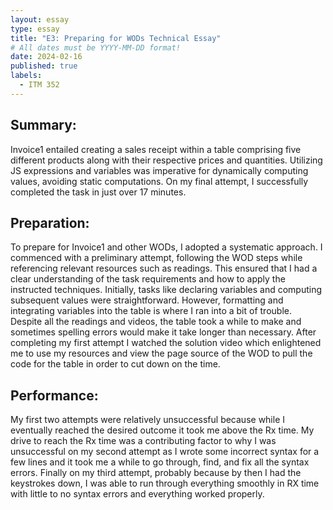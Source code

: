 ```yaml
---
layout: essay
type: essay
title: "E3: Preparing for WODs Technical Essay"
# All dates must be YYYY-MM-DD format!
date: 2024-02-16
published: true
labels:
  - ITM 352
---
```


## Summary:
<p>Invoice1 entailed creating a sales receipt within a table comprising five different products along with their respective prices and quantities. Utilizing JS expressions and variables was imperative for dynamically computing values, avoiding static computations. On my final attempt, I successfully completed the task in just over 17 minutes.</p>

## Preparation:
<p>To prepare for Invoice1 and other WODs, I adopted a systematic approach. I commenced with a preliminary attempt, following the WOD steps while referencing relevant resources such as readings. This ensured that I had a clear understanding of the task requirements and how to apply the instructed techniques. Initially, tasks like declaring variables and computing subsequent values were straightforward. However, formatting and integrating variables into the table is where I ran into a bit of trouble. Despite all the readings and videos, the table took a while to make and sometimes spelling errors would make it take longer than necessary. After completing my first attempt I watched the solution video which enlightened me to use my resources and view the page source of the WOD to pull the code for the table in order to cut down on the time.</p>

## Performance:
<p>My first two attempts were relatively unsuccessful because while I eventually reached the desired outcome it took me above the Rx time. My drive to reach the Rx time was a contributing factor to why I was unsuccessful on my second attempt as I wrote some incorrect syntax for a few lines and it took me a while to go through, find, and fix all the syntax errors. Finally on my third attempt, probably because by then I had the keystrokes down, I was able to run through everything smoothly in RX time with little to no syntax errors and everything worked properly.</p>
